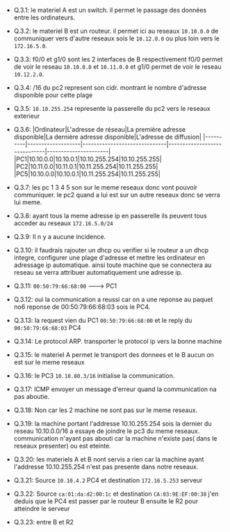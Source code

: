 - Q.3.1: le materiel A est un switch. il permet le passage des données entre les ordinateurs. 
- Q.3.2: le materiel B est un routeur. il permet ici au reseaux ```10.10.0.0``` de communiquer vers d'autre reseaux sois le ```10.12.0.0``` ou plus loin vers le ```172.16.5.0```.
- Q.3.3:  f0/0 et g1/0 sont les 2 interfaces de B respectivement f0/0 permet de voir le reseau ```10.10.0.0``` et ```10.11.0.0``` et g1/0 permet de voir le reseau ```10.12.2.0```.
- Q.3.4: /16 du pc2 represent son cidr. montrant le nombre d'adresse disponible pour cette plage
- Q.3.5: ```10.10.255.254``` represente la passerelle du pc2 vers le reseaux exterieur
- Q.3.6:
  |Ordinateur|L'adresse de réseau|La première adresse disponible|La dernière adresse disponible|L'adresse de diffusion|
  |----------|-------------------|------------------------------|------------------------------|----------------------|
  |PC1|10.10.0.0|10.10.0.1|10.10.255.254|10.10.255.255|
  |PC2|10.11.0.0|10.11.0.1|10.11.255.254|10.11.255.255|
  |PC5|10.10.0.0|10.10.0.1|10.11.255.254|10.11.255.255|

- Q.3.7: les pc 1 3 4 5 son sur le meme reseaux donc vont pouvoir communiquer. le pc2 quand a lui est sur un autre reseaux donc se verra lui meme.
- Q.3.8: ayant tous la meme adresse ip en passerelle ils peuvent tous acceder au reseaux ```172.16.5.0/24```
- Q.3.9: Il n y a aucune incidence.
- Q.3.10: il faudrais rajouter un dhcp ou verifier si le routeur a un dhcp integre, configurer une plage d'adresse et mettre les ordinateur en adressage ip automatique. ainsi toute machine que se connectera au reseau se verra attribuer automatiquement une adresse ip.
- Q.3.11: ```00:50:79:66:68:00``` ---> PC1
- Q.3.12: oui la communication a reussi car on a une reponse au paquet no6 reponse de 00:50:79:66:68:03 sois le PC4.
- Q.3.13: la request vien du PC1 ```00:50:79:66:68:00``` et le reply du ```00:50:79:66:68:03``` PC4
- Q.3.14: Le protocol ARP. transporter le protocol ip vers la bonne machine
- Q.3.15: le materiel A permet le transport des donnees et le B aucun on est sur le meme reseaux
- Q.3.16: le PC3 ```10.10.80.3/16``` initialise la communication.
- Q.3.17: ICMP envoyer un message d'erreur quand la communication na pas aboutie.
- Q.3.18: Non car les 2 machine ne sont pas sur le meme reseaux.
- Q.3.19: la machine portant l'addresse 10.10.255.254 sois la dernier du reseau 10.10.0.0/16   a essaye de joindre le pc3 du meme reseaux. communication n'ayant pas abouti car la machine n'existe pas( dans le reseaux presenter) ou est eteinte.
- Q.3.20: les materiels A et B nont servis a rien car la machine ayant l'addresse 10.10.255.254 n'est pas presente dans notre reseaux.
- Q.3.21: Source ```10.10.4.2``` PC4 et destination ```172.16.5.253``` serveur
- Q.3.22: Source ```ca:01:da:d2:00:1c``` et destination ```CA:03:9E:EF:00:38``` j'en deduis que le PC4 est passer par le routeur B ensuite le R2 pour atteindre le serveur
- Q.3.23: entre B et R2
